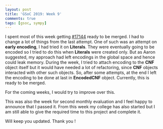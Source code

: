 ```yaml
---
layout: post
title: 'GSoC 2019: Week 9'
comments: true
tags: [gsoc, sympy]
---
```

I spent most of this week getting [#17144](https://github.com/sympy/sympy/pull/17144) ready to be merged. I had to change a lot of things from the last attempt. One of such was an attempt on **early encoding**, I had tried it on **Literals**. They were eventually going to be encoded so I tried to do this when **Literals** were created only. But as Aaron suggested, my approach had left encodings in the global space and hence could leak memory. During the week, I tried to attach encoding to the **CNF** object itself but it would have needed a lot of refactoring, since **CNF** objects interacted with other such objects. So, after some attempts, at the end I left the encoding to be done at last in **EncodedCNF** object. Currently, this is ready to be merged.

For the coming weeks, I would try to improve over this.

This was also the week for second monthly evaluation and I feel happy to announce that I passed it. From this week my college has also started but I am still able to give the required time to this project and complete it.

Will keep you updated. Thank you !
